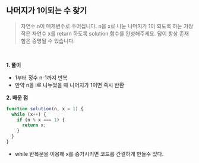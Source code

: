 ## 나머지가 1이되는 수 찾기 
> 자연수 n이 매개변수로 주어집니다. n을 x로 나눈 나머지가 1이 되도록 하는 가장 작은 자연수 x를 return 하도록 solution 함수를 완성해주세요. 답이 항상 존재함은 증명될 수 있습니다.

<br>

**1. 풀이**

- 1부터 정수 n-1까지 반복
- 만약 n을 i로 나누었을 때 나머지가 1이면 즉시 반환


**2. 배운 점**
```javascript
function solution(n, x = 1) {
  while (x++) {
    if (n % x === 1) {
      return x;
    }
  }
}
```
- while 반복문을 이용해 x를 증가시키면 코드를 간결하게 만들수 있다.